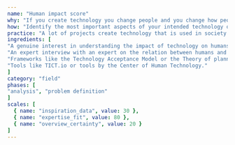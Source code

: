 ```yaml
---
name: "Human impact score"
why: "If you create technology you change people and you change how people look at the world. You make moral decisions. Researching how your technology changes people and designing for that change improves the chance for a technology with the intended (positive) impact and with that the acceptance of the technology as a whole"
how: "Identify the most important aspects of your intended technology on the impact on humans. How is the identity of the (intended) users affected by the technology? How will they change? How does the technology influence the users' autonomy and decision making? What is the effect of the technology on the health and/or well-being of users?"
practice: "A lot of projects create technology that is used in society by humans. More and more organisations realise that understanding the manner in which a technology changes humans improves the chance that the technology leads to the intended positive impact and the acceptance of the application."
ingredients: [
"A genuine interest in understanding the impact of technology on humans.",
"An expert interview with an expert on the relation between humans and technology can be used as input.",
"Frameworks like the Technology Acceptance Model or the Theory of planned behaviour.",
"Tools like TICT.io or tools by the Center of Human Technology."
]
category: "field"
phases: [
"analysis", "problem definition"
]
scales: [
  { name: "inspiration_data", value: 30 },
  { name: "expertise_fit", value: 80 },
  { name: "overview_certainty", value: 20 }
]
---
```

